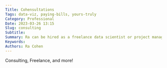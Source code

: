 ```yaml
---
Title: Cohensultations
Tags: data-viz, paying-bills, yours-truly
Category: Professional
Date: 2023-03-26 13:15
Slug: consulting
Subtitle:
Summary: Ra can be hired as a freelance data scientist or project manager.
Keywords: 
Authors: Ra Cohen
---
```


Consulting, Freelance, and more!
